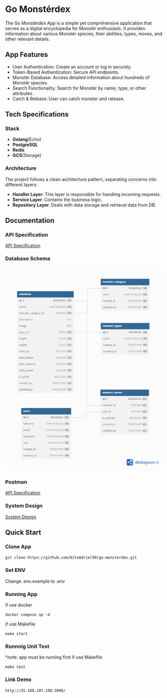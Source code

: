 # Go Monstérdex
The Go Monstérdex App is a simple yet comprehensive application that serves as a digital encyclopedia for Monstér enthusiasts. It provides information about various Monstér species, their abilities, types, moves, and other relevant details.

## App Features
- User Authentication: Create an account or log in securely.
- Token-Based Authentication: Secure API endpoints.
- Monstér Database: Access detailed information about hundreds of Monstér species.
- Search Functionality: Search for Monstér by name, type, or other attributes.
- Catch & Release: User can catch monster and release.

## Tech Specifications
### Stack
- **Golang**(Echo)
- **PostgreSQL**
- **Redis**
- **GCS**(Storage)

### Architecture
The project follows a clean architecture pattern, separating concerns into different layers:

- **Handler Layer**: This layer is responsible for handling incoming requests.
- **Service Layer**: Contains the business logic.
- **Repository Layer**: Deals with data storage and retrieval data from DB.

## Documentation
### API Specification
[API Specification](http://35.188.107.108:3000/swagger/index.html)

### Database Schema
![Database Schema](db_schema.png "DB Schema")

### Postman
[API Specification](https://documenter.getpostman.com/view/28576845/2s9YeK4Vfp)

### System Design
[System Design](system_design.png "System Design")

## Quick Start
### Clone App
```
git clone https://github.com/DitoAdriel99/go-monsterdex.git
```
### Set ENV
Change .env.example to .env

### Running App
if use docker
```
docker compose up -d
```
if use Makefile
```
make start
```

### Runnnig Unit Test
*note: app must be running first
if use Makefile
```
make test
```
### Link Demo
```
http://35.188.107.108:3000/
```